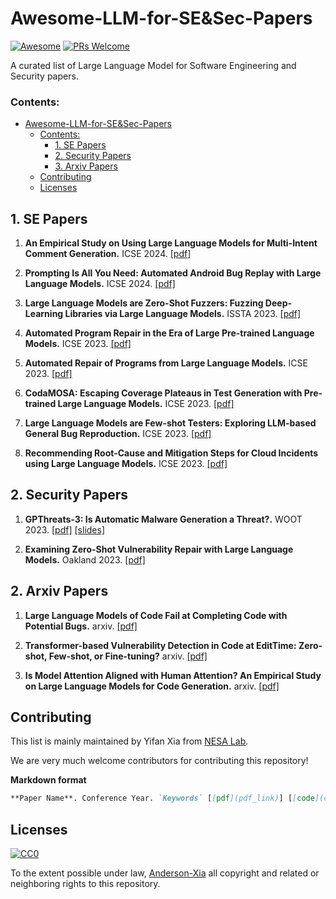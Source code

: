 # Awesome-LLM-for-SE&Sec-Papers

[![Awesome](https://awesome.re/badge.svg)](https://awesome.re)
[![PRs Welcome](https://img.shields.io/badge/PRs-welcome-brightgreen.svg?style=flat-square)](http://makeapullrequest.com)

A curated list of Large Language Model for Software Engineering and Security papers.

### Contents:

- [Awesome-LLM-for-SE&Sec-Papers](#awesome-llm-for-se&sec-papers)
  - [Contents:](#contents)
     - [1. SE Papers](#1-se-papers)
     - [2. Security Papers](#2-security-papers)
     - [3. Arxiv Papers](#3-arxiv-papers)
  - [Contributing](#contributing)
  - [Licenses](#licenses)

## 1. SE Papers
1. **An Empirical Study on Using Large Language Models for Multi-Intent Comment Generation.** ICSE 2024. [[pdf]](http://arxiv.org/abs/2304.11384)

2. **Prompting Is All You Need: Automated Android Bug Replay with Large Language Models.** ICSE 2024. [[pdf]](https://arxiv.org/abs/2306.01987)

3. **Large Language Models are Zero-Shot Fuzzers: Fuzzing Deep-Learning Libraries via Large Language Models.** ISSTA 2023. [[pdf]](https://arxiv.org/abs/2212.14834)

4. **Automated Program Repair in the Era of Large Pre-trained Language Models.** ICSE 2023. [[pdf]](https://arxiv.org/abs/2210.14179)

5. **Automated Repair of Programs from Large Language Models.** ICSE 2023. [[pdf]](https://arxiv.org/abs/2205.10583)

6. **CodaMOSA: Escaping Coverage Plateaus in Test Generation with Pre-trained Large Language Models.** ICSE 2023. [[pdf]](https://www.carolemieux.com/codamosa_icse23.pdf)

7. **Large Language Models are Few-shot Testers: Exploring LLM-based General Bug Reproduction.** ICSE 2023. [[pdf]](https://arxiv.org/abs/2209.11515)

8. **Recommending Root-Cause and Mitigation Steps for Cloud Incidents using Large Language Models.** ICSE 2023. [[pdf]](https://arxiv.org/abs/2301.03797)


## 2. Security Papers

1. **GPThreats-3: Is Automatic Malware Generation a Threat?.** WOOT 2023. [[pdf]](https://wootconference.org/papers/woot23-paper8.pdf) [[slides]](https://wootconference.org/slides/8-GPThreats-3_Is_Automatic_Malware_Generation_a_Threat.pdf) 

2. **Examining Zero-Shot Vulnerability Repair with Large Language Models.** Oakland 2023. [[pdf]](https://arxiv.org/abs/2112.02125)

## 2. Arxiv Papers

1. **Large Language Models of Code Fail at Completing Code with Potential Bugs.** arxiv. [[pdf]](https://arxiv.org/pdf/2306.03438.pdf) 

2. **Transformer-based Vulnerability Detection in Code at EditTime: Zero-shot, Few-shot, or Fine-tuning?** arxiv. [[pdf]](https://arxiv.org/pdf/2306.01754.pdf) 

3. **Is Model Attention Aligned with Human Attention? An Empirical Study on Large Language Models for Code Generation.** arxiv. [[pdf]](https://arxiv.org/pdf/2306.01220.pdf) 

## Contributing

This list is mainly maintained by Yifan Xia from [NESA Lab](https://nesa.zju.edu.cn/index.html).

We are very much welcome contributors for contributing this repository!

**Markdown format**
```markdown
**Paper Name**. Conference Year. `Keywords` [[pdf](pdf_link)] [[code](code_link)]
```

## Licenses

[![CC0](http://i.creativecommons.org/p/zero/1.0/88x31.png)](http://creativecommons.org/publicdomain/zero/1.0/)

To the extent possible under law, [Anderson-Xia](https://github.com/Anderson-Xia) all copyright and related or neighboring rights to this repository.